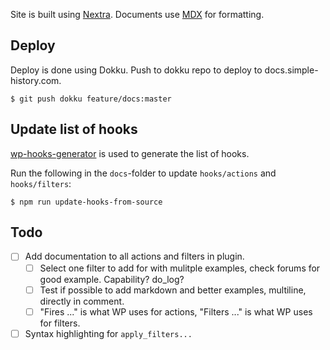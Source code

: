 Site is built using [Nextra](https://github.com/shuding/nextra).
Documents use [MDX](https://mdxjs.com/) for formatting.

## Deploy

Deploy is done using Dokku. Push to dokku repo to deploy to docs.simple-history.com.

    $ git push dokku feature/docs:master

## Update list of hooks

[wp-hooks-generator](https://github.com/johnbillion/wp-hooks-generator) is used to generate the list of hooks.

Run the following in the `docs`-folder to update `hooks/actions` and `hooks/filters`:

    $ npm run update-hooks-from-source

## Todo

- [ ] Add documentation to all actions and filters in plugin.
  - [ ] Select one filter to add for with mulitple examples, check forums for good example. Capability? do_log?
  - [ ] Test if possible to add markdown and better examples, multiline, directly in comment.
  - [ ] "Fires ..." is what WP uses for actions, "Filters ..." is what WP uses for filters.
- [ ] Syntax highlighting for `apply_filters...`
